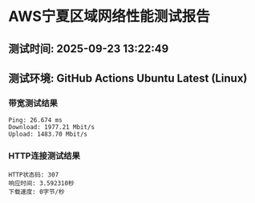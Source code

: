 # AWS宁夏区域网络性能测试报告
## 测试时间: 2025-09-23 13:22:49
## 测试环境: GitHub Actions Ubuntu Latest (Linux)

### 带宽测试结果
```
Ping: 26.674 ms
Download: 1977.21 Mbit/s
Upload: 1483.70 Mbit/s
```

### HTTP连接测试结果
```
HTTP状态码: 307
响应时间: 3.592310秒
下载速度: 0字节/秒
```


